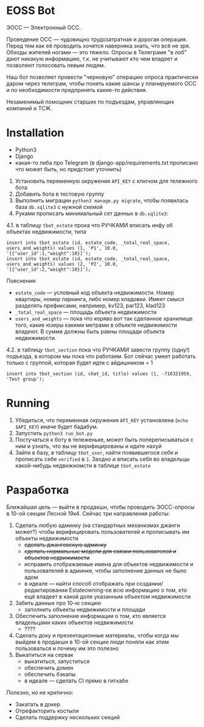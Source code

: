# EOSS Bot

ЭОСС — Электронный ОСС.

Проведение ОСС — чудовищно трудозатратная и дорогая операция. Перед тем как её проводить хочется наверняка знать, что всё не зря. Обходы жителей ногами — это тяжело. Опросы в Телеграме "в лоб" дают никакую информацию, т.к. не учитывают кто чем владеет и позволяют голосовать левым людям.

Наш бот позволяет провести "черновую" операцию опроса практически даром через телеграм, чтобы понять какие шансы у планируемого ОСС и по необходимости предпринять какие-то действия.

Незаменимый помощник старших по подъездам, управляющих компаний и ТСЖ.

# Installation

- Python3
- Django
- какая-то либа про Telegram (в django-app/requirements.txt прописано что может быть, но предстоит уточнить)

1. Установить переменную окружения `API_KEY` с ключом для тележного бота
2. Добавить бота в тестовую группу
3. Выполнить миграции `python3 manage.py migrate`, чтобы появилась база `db.sqlite3` с нужной схемой
4. Руками прописать минимальный сет данных в `db.sqlite3`:

4.1. в таблицу `tbot_estate` прока что РУЧКАМИ вписать инфу об объектах недвижимости, типа

```sqlite-sql
insert into tbot_estate (id, estate_code, _total_real_space, users_and_weights) values (1, 'P1', 10.0, '[{"user_id":1,"weight":10}]');
insert into tbot_estate (id, estate_code, _total_real_space, users_and_weights) values (2, 'P2', 10.0, '[{"user_id":2,"weight":10}]');
```

Пояснения:
- `estate_code` — условный код объекта недвижимости. Номер квартиры, номер паркинга, либо номер кладовки. Имеет смысл разделять префиксами, например, kv123, par123, klad123
- `_total_real_space` — площадь объекта недвижимости
- `users_and_weights` — пока что коряво вот так сделанное хранилище того, какие юзеры какими метрами в объекте недвижимости владеют. В сумме должны быть равны площади объекта недвижимости.

4.2. в таблицу `tbot_section` пока что РУЧКАМИ завести группу (одну!) подъезда, в котором мы пока что работаем. Бот сейчас умеет работать только с группой, которая будет идти с айдишником = 1

```sqlite-sql
insert into tbot_section (id, chat_id, title) values (1, -716321959, 'Test group');
```

# Running

1. Убедиться, что переменная окружения `API_KEY` установлена (`echo $API_KEY`) иначе будет бадабум.
2. Запустить `python3 run_bot.py`
3. Постучаться к боту в тележеньке, может быть попереписываться с ним и узнать, что вы не верифицированы и идите нахуй
4. Зайти в базу, в таблицу `tbot_user`, найти появившегося себя и прописать себе `verified` в `1`. Заодно и вписать себя во владельцы какой-нибудь недвижиомсти в таблице `tbot_estate`

# Разработка

Ближайшая цель — выйти в продакшн, чтобы проводить ЭОСС-опросы в 10-ой секции Лесной 19к4. Сейчас три направления работы:

1. Сделать любую админку (на стандартных механизмах джанги может?) чтобы верифицировать пользователей и прописывать им объекты недвижимости
    - ~~сделать джанговскую админку~~
    - ~~сделать нормальные модели для связки пользователей и объектов недвижимости~~
    - исправить отображаемые имена для объектов недвижимости и пользователей в админке, чтобы заполнение данных не было адом
    - в идеале — найти способ отображать при создании/редактировании Estateowning-ов всю информацию о том, кто ещё владеет в какой доле указанным объектом недвижимости
2. Забить данные про 10-ю секцию
    - заполнить объекты недвижимости и площади
3. Обеспечить заполнение информации о том, кто является владельцами каких объектов недвижимости
    - ????
4. Сделать доку и презентационные материалы, чтобы когда мы выйдем в продакшн в 10-ой секции люди поняли как этим пользоваться и почему им это полезно
5. Выкатиться на сервак
    - выкатиться, запуститься
    - обеспечить домен
    - обеспечить бэкапы
    - в идеале — сделать CI прямо в гитхабе

Полезно, но не критично:

- Закатать в докер
- Отрефакторить костыли
- Сделать поддержку нескольких секций
